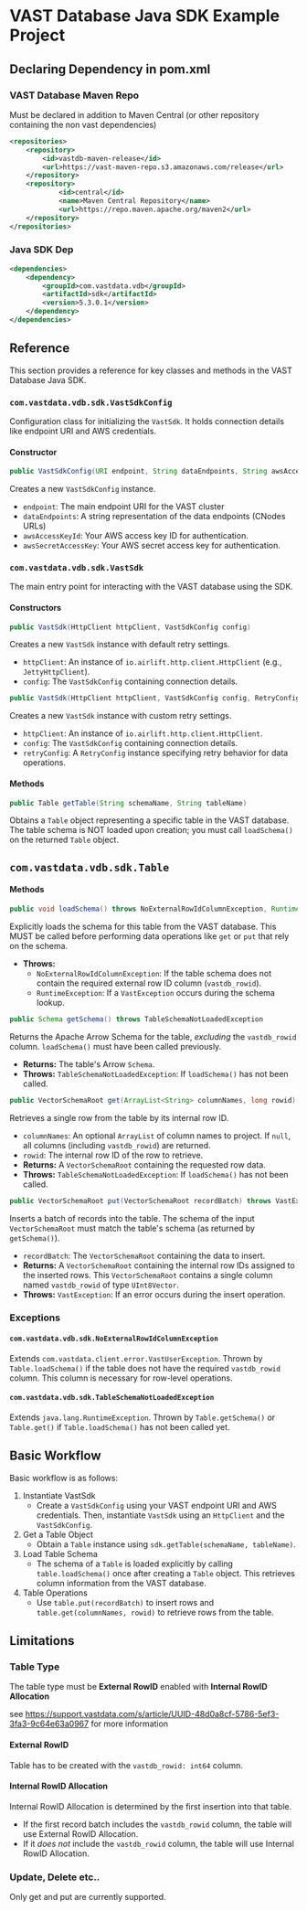 # VAST Database Java SDK Example Project

## Declaring Dependency in pom.xml

### VAST Database Maven Repo

Must be declared in addition to Maven Central (or other repository containing the non vast dependencies)

```xml
<repositories>
	<repository>
	    <id>vastdb-maven-release</id>
		<url>https://vast-maven-repo.s3.amazonaws.com/release</url>
	</repository>
    <repository>
            <id>central</id>
            <name>Maven Central Repository</name>
            <url>https://repo.maven.apache.org/maven2</url>
    </repository>
</repositories>
```


### Java SDK Dep

```xml
<dependencies>
    <dependency>
        <groupId>com.vastdata.vdb</groupId>
        <artifactId>sdk</artifactId>
        <version>5.3.0.1</version>
    </dependency>
</dependencies>
```




## Reference

This section provides a reference for key classes and methods in the VAST Database Java SDK.

### `com.vastdata.vdb.sdk.VastSdkConfig`

Configuration class for initializing the `VastSdk`. It holds connection details like endpoint URI and AWS credentials.

#### Constructor

```java
public VastSdkConfig(URI endpoint, String dataEndpoints, String awsAccessKeyId, String awsSecretAccessKey)
```

Creates a new `VastSdkConfig` instance.

*   `endpoint`: The main endpoint URI for the VAST cluster
*   `dataEndpoints`: A string representation of the data endpoints (CNodes URLs)
*   `awsAccessKeyId`: Your AWS access key ID for authentication.
*   `awsSecretAccessKey`: Your AWS secret access key for authentication.


### `com.vastdata.vdb.sdk.VastSdk`

The main entry point for interacting with the VAST database using the SDK.

#### Constructors

```java
public VastSdk(HttpClient httpClient, VastSdkConfig config)
```

Creates a new `VastSdk` instance with default retry settings.

*   `httpClient`: An instance of `io.airlift.http.client.HttpClient` (e.g., `JettyHttpClient`).
*   `config`: The `VastSdkConfig` containing connection details.

```java
public VastSdk(HttpClient httpClient, VastSdkConfig config, RetryConfig retryConfig)
```

Creates a new `VastSdk` instance with custom retry settings.

*   `httpClient`: An instance of `io.airlift.http.client.HttpClient`.
*   `config`: The `VastSdkConfig` containing connection details.
*   `retryConfig`: A `RetryConfig` instance specifying retry behavior for data operations.

#### Methods

```java
public Table getTable(String schemaName, String tableName)
```

Obtains a `Table` object representing a specific table in the VAST database. The table schema is NOT loaded upon creation; you must call `loadSchema()` on the returned `Table` object.

## `com.vastdata.vdb.sdk.Table`

#### Methods

```java
public void loadSchema() throws NoExternalRowIdColumnException, RuntimeException
```

Explicitly loads the schema for this table from the VAST database. This MUST be called before performing data operations like `get` or `put` that rely on the schema.

*   **Throws:**
    *   `NoExternalRowIdColumnException`: If the table schema does not contain the required external row ID column (`vastdb_rowid`).
    *   `RuntimeException`: If a `VastException` occurs during the schema lookup.

```java
public Schema getSchema() throws TableSchemaNotLoadedException
```

Returns the Apache Arrow Schema for the table, *excluding* the `vastdb_rowid` column. `loadSchema()` must have been called previously.

*   **Returns:** The table's Arrow `Schema`.
*   **Throws:** `TableSchemaNotLoadedException`: If `loadSchema()` has not been called.

```java
public VectorSchemaRoot get(ArrayList<String> columnNames, long rowid) throws TableSchemaNotLoadedException
```

Retrieves a single row from the table by its internal row ID.

*   `columnNames`: An optional `ArrayList` of column names to project. If `null`, all columns (including `vastdb_rowid`) are returned.
*   `rowid`: The internal row ID of the row to retrieve.
*   **Returns:** A `VectorSchemaRoot` containing the requested row data.
*   **Throws:** `TableSchemaNotLoadedException`: If `loadSchema()` has not been called.

```java
public VectorSchemaRoot put(VectorSchemaRoot recordBatch) throws VastException
```

Inserts a batch of records into the table. The schema of the input `VectorSchemaRoot` must match the table's schema (as returned by `getSchema()`).

*   `recordBatch`: The `VectorSchemaRoot` containing the data to insert.
*   **Returns:** A `VectorSchemaRoot` containing the internal row IDs assigned to the inserted rows. This `VectorSchemaRoot` contains a single column named `vastdb_rowid` of type `UInt8Vector`.
*   **Throws:** `VastException`: If an error occurs during the insert operation.

### Exceptions

#### `com.vastdata.vdb.sdk.NoExternalRowIdColumnException`

Extends `com.vastdata.client.error.VastUserException`. Thrown by `Table.loadSchema()` if the table does not have the required `vastdb_rowid` column. This column is necessary for row-level operations.

#### `com.vastdata.vdb.sdk.TableSchemaNotLoadedException`

Extends `java.lang.RuntimeException`. Thrown by `Table.getSchema()` or `Table.get()` if `Table.loadSchema()` has not been called yet.

## Basic Workflow

Basic workflow is as follows:

1. Instantiate VastSdk
   - Create a `VastSdkConfig` using your VAST endpoint URI and AWS credentials. Then, instantiate `VastSdk` using an `HttpClient` and the `VastSdkConfig`.
2. Get a Table Object
	- Obtain a `Table` instance using `sdk.getTable(schemaName, tableName)`.
3. Load Table Schema
	- The schema of a `Table` is loaded explicitly by calling `table.loadSchema()` once after creating a `Table` object. This retrieves column information from the VAST database.
4. Table Operations
	- Use `table.put(recordBatch)` to insert rows and `table.get(columnNames, rowid)` to retrieve rows from the table.


## Limitations

### Table Type

The table type must be **External RowID** enabled with **Internal RowID Allocation**

see https://support.vastdata.com/s/article/UUID-48d0a8cf-5786-5ef3-3fa3-9c64e63a0967 for more information

#### External RowID

Table has to be created with the `vastdb_rowid: int64` column.

#### Internal RowID Allocation

Internal RowID Allocation is determined by the first insertion into that table.

*   If the first record batch includes the `vastdb_rowid` column, the table will use External RowID Allocation.
*   If it *does not* include the `vastdb_rowid` column, the table will use Internal RowID Allocation.

### Update, Delete etc..

Only get and put are currently supported.

